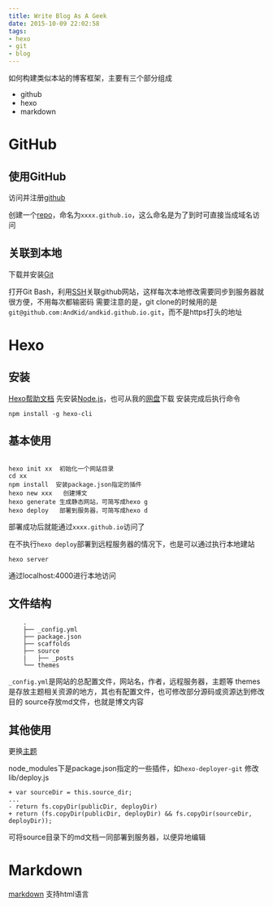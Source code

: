 ```yaml
---
title: Write Blog As A Geek
date: 2015-10-09 22:02:58
tags:
- hexo
- git
- blog
---
```

如何构建类似本站的博客框架，主要有三个部分组成
* github
* hexo
* markdown

# GitHub
## 使用GitHub
访问并注册[github](https://github.com)

创建一个[repo](https://help.github.com/articles/create-a-repo/)，命名为`xxxx.github.io`，这么命名是为了到时可直接当成域名访问

## 关联到本地
下载并安装[Git](https://git-scm.com/)

打开Git Bash，利用[SSH](https://help.github.com/categories/ssh/)关联github网站，这样每次本地修改需要同步到服务器就很方便，不用每次都输密码
需要注意的是，git clone的时候用的是`git@github.com:AndKid/andkid.github.io.git`，而不是https打头的地址

# Hexo
## 安装
[Hexo帮助文档](http://wiki.jikexueyuan.com/project/hexo-document/)
先安装[Node.js](https://nodejs.org/)，也可从我的[网盘](http://pan.baidu.com/s/1i4gai4t)下载
安装完成后执行命令

    npm install -g hexo-cli

## 基本使用
```

hexo init xx  初始化一个网站目录
cd xx
npm install  安装package.json指定的插件
hexo new xxx   创建博文
hexo generate 生成静态网站，可简写成hexo g
hexo deploy   部署到服务器，可简写成hexo d
```
部署成功后就能通过`xxxx.github.io`访问了

在不执行`hexo deploy`部署到远程服务器的情况下，也是可以通过执行本地建站

    hexo server
通过localhost:4000进行本地访问

## 文件结构
```
    .
    ├── _config.yml
    ├── package.json
    ├── scaffolds
    ├── source
    |   ├── _posts
    └── themes
```
`_config.yml`是网站的总配置文件，网站名，作者，远程服务器，主题等
themes是存放主题相关资源的地方，其也有配置文件，也可修改部分源码或资源达到修改目的
source存放md文件，也就是博文内容
## 其他使用
更换[主题](http://hexo.io/themes/)

node_modules下是package.json指定的一些插件，如`hexo-deployer-git`
修改lib/deploy.js

    + var sourceDir = this.source_dir;
    ...
    - return fs.copyDir(publicDir, deployDir)
    + return (fs.copyDir(publicDir, deployDir) && fs.copyDir(sourceDir, deployDir));
可将source目录下的md文档一同部署到服务器，以便异地编辑

# Markdown
[markdown](https://guides.github.com/features/mastering-markdown/)
支持html语言
